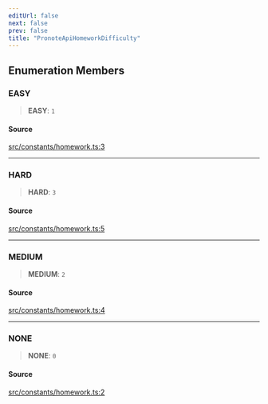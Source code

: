```yaml
---
editUrl: false
next: false
prev: false
title: "PronoteApiHomeworkDifficulty"
---
```


## Enumeration Members

### EASY

> **EASY**: `1`

#### Source

[src/constants/homework.ts:3](https://github.com/Gabriel29306/Pawnote/blob/a2552cd7208db339c299a04178513054cceb5849/src/constants/homework.ts#L3)

***

### HARD

> **HARD**: `3`

#### Source

[src/constants/homework.ts:5](https://github.com/Gabriel29306/Pawnote/blob/a2552cd7208db339c299a04178513054cceb5849/src/constants/homework.ts#L5)

***

### MEDIUM

> **MEDIUM**: `2`

#### Source

[src/constants/homework.ts:4](https://github.com/Gabriel29306/Pawnote/blob/a2552cd7208db339c299a04178513054cceb5849/src/constants/homework.ts#L4)

***

### NONE

> **NONE**: `0`

#### Source

[src/constants/homework.ts:2](https://github.com/Gabriel29306/Pawnote/blob/a2552cd7208db339c299a04178513054cceb5849/src/constants/homework.ts#L2)

